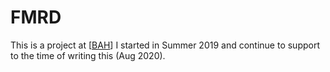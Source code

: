 # FMRD

This is a project at [[BAH]] I started in Summer 2019 and continue to support to the time of writing this (Aug 2020).

[//begin]: # "Autogenerated link references for markdown compatibility"
[bah]: bah "BAH"
[//end]: # "Autogenerated link references"
